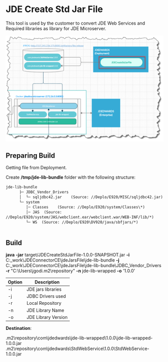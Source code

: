 # JDE Create Std Jar File 

This tool is used by the customer to convert JDE Web Services and Required libraries as library for JDE Microserver.

![Alt text](images/diagram.png)

## Preparing Build

Getting file from Deployment.

Create **/tmp/jde-lib-bundle** folder with the following structure:


```
jde-lib-bundle
      ├─ JDBC_Vendor_Drivers
      │  └─ sqljdbc42.jar    (Source: //Deplo/E920/MISC/sqljdbc42.jar)
      └─ system
         │─ Classes    (Source: //Deplo/E920/system/Classes\*) 
         │─ JAS  (Source: //Deplo/E920/system/JAS/webclient.ear/webclient.war/WEB-INF/lib/*)     
         └─ WS  (Source: //Deplo/E920\DV920/java/sbfjars/*)
 
```

## Build

**java** **-jar** target/JDECreateStdJarFile-1.0.0-SNAPSHOT.jar **-i** C:\_work\JDEConnectorCE\jdeJarsFile\jde-lib-bundle **-j** C:\_work\JDEConnectorCE\jdeJarsFile\jde-lib-bundle\JDBC_Vendor_Drivers **-r** "C:\Users\jgodi\.m2\repository" **-n** jde-lib-wrapped **-o** '1.0.0'


| Option | Description 
| -- | -- 
| -i | JDE jars libraries 
| -j | JDBC Drivers used 
| -r | Local Repository 
| -n | JDE Library Name
| -o | JDE Library Version

**Destination**:

.m2\repository\com\jdedwards\jde-lib-wrapped\1.0.0\jde-lib-wrapped-1.0.0.jar
.m2\repository\com\jdedwards\StdWebService\1.0.0\StdWebService-1.0.0.jar



